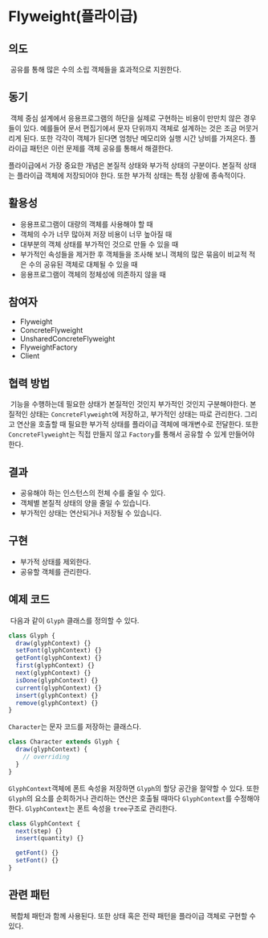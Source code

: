 # Flyweight(플라이급)

## 의도

&nbsp;공유를 통해 많은 수의 소립 객체들을 효과적으로 지원한다.

## 동기

&nbsp;객체 중심 설계에서 응용프로그램의 하단을 실제로 구현하는 비용이 만만치 않은 경우들이 있다. 예를들어 문서 편집기에서 문자 단위까지 객체로 설계하는 것은 조금 머뭇거리게 된다. 또한 각각이 객체가 된다면 엄청난 메모리와 실행 시간 낭비를 가져온다. 플라이급 패턴은 이런 문제를 객체 공유를 통해서 해결한다.

플라이급에서 가장 중요한 개념은 본질적 상태와 부가적 상태의 구분이다. 본질적 상태는 플라이급 객체에 저장되어야 한다. 또한 부가적 상태는 특정 상황에 종속적이다.

## 활용성

- 응용프로그램이 대량의 객체를 사용해야 할 때
- 객체의 수가 너무 많아져 저장 비용이 너무 높아질 때
- 대부분의 객체 상태를 부가적인 것으로 만들 수 있을 때
- 부가적인 속성들을 제거한 후 객체들을 조사해 보니 객체의 많은 묶음이 비교적 적은 수의 공유된 객체로 대체될 수 있을 때
- 응용프로그램이 객체의 정체성에 의존하지 않을 때

## 참여자

- Flyweight
- ConcreteFlyweight
- UnsharedConcreteFlyweight
- FlyweightFactory
- Client

## 협력 방법

&nbsp;기능을 수행하는데 필요한 상태가 본질적인 것인지 부가적인 것인지 구분해야한다. 본질적인 상태는 `ConcreteFlyweight`에 저장하고, 부가적인 상태는 따로 관리한다. 그리고 연산을 호출할 때 필요한 부가적 상태를 플라이급 객체에 매개변수로 전달한다. 또한 `ConcreteFlyweight`는 직접 만들지 않고 `Factory`를 통해서 공유할 수 있게 만들어야 한다.

## 결과

- 공유해야 하는 인스턴스의 전체 수를 줄일 수 있다.
- 객체별 본질적 상태의 양을 줄일 수 있습니다.
- 부가적인 상태는 연산되거나 저장될 수 있습니다.

## 구현

- 부가적 상태를 제외한다.
- 공유할 객체를 관리한다.

## 예제 코드

&nbsp;다음과 같이 `Glyph` 클래스를 정의할 수 있다.

```javascript
class Glyph {
  draw(glyphContext) {}
  setFont(glyphContext) {}
  getFont(glyphContext) {}
  first(glyphContext) {}
  next(glyphContext) {}
  isDone(glyphContext) {}
  current(glyphContext) {}
  insert(glyphContext) {}
  remove(glyphContext) {}
}
```

`Character`는 문자 코드를 저장하는 클래스다.

```javascript
class Character extends Glyph {
  draw(glyphContext) {
    // overriding
  }
}
```

`GlyphContext`객체에 폰트 속성을 저장하면 `Glyph`의 할당 공간을 절약할 수 있다. 또한 `Glyph`의 요소를 순회하거나 관리하는 연산은 호출될 때마다 `GlyphContext`를 수정해야한다. `GlyphContext`는 폰트 속성을 `tree`구조로 관리한다.

```javascript
class GlyphContext {
  next(step) {}
  insert(quantity) {}

  getFont() {}
  setFont() {}
}
```

## 관련 패턴

&nbsp;복합체 패턴과 함께 사용된다. 또한 상태 혹은 전략 패턴을 플라이급 객체로 구현할 수 있다.
